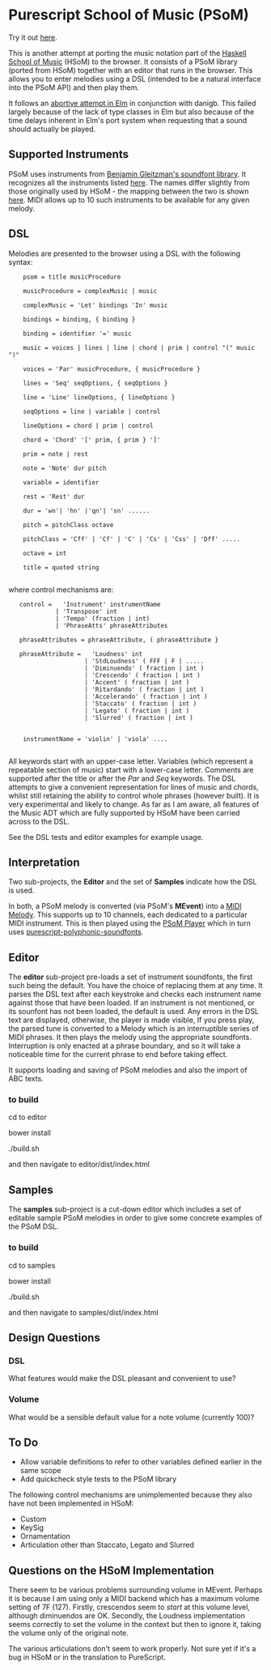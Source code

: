 Purescript School of Music (PSoM)
=================================

Try it out [here](http://www.tradtunedb.org.uk:8600/).

This is another attempt at porting the music notation part of the [Haskell School of Music](https://github.com/Euterpea/Euterpea2) (HSoM) to the browser. It consists of a PSoM library (ported from HSoM) together with an editor that runs in the browser. This allows you to enter melodies using a DSL (intended to be a natural interface into the PSoM API) and then play them.

It follows an [abortive attempt in Elm](https://github.com/danigb/elm-school-of-music) in conjunction with danigb.  This failed largely because of the lack of type classes in Elm but also because of the time delays inherent in Elm's port system when requesting that a sound should actually be played.

Supported Instruments
---------------------

PSoM uses instruments from [Benjamin Gleitzman's soundfont library](https://github.com/gleitz/midi-js-soundfonts).  It recognizes all the instruments listed [here](http://gleitz.github.io/midi-js-soundfonts/FluidR3_GM/names.json).  The names differ slightly from those originally used by HSoM - the mapping between the two is shown [here](https://github.com/newlandsvalley/purescript-school-of-music/blob/master/HSoM_INSTRUMENTS.md).  MIDI allows up to 10 such instruments to be available for any given melody.

DSL
---

Melodies are presented to the browser using a DSL with the following syntax:

``` 
    psom = title musicProcedure

    musicProcedure = complexMusic | music
    
    complexMusic = 'Let' bindings 'In' music
    
    bindings = binding, { binding }
    
    binding = identifier '=' music

    music = voices | lines | line | chord | prim | control "(" music ")"

    voices = 'Par' musicProcedure, { musicProcedure }

    lines = 'Seq' seqOptions, { seqOptions }

    line = 'Line' lineOptions, { lineOptions }
    
    seqOptions = line | variable | control

    lineOptions = chord | prim | control

    chord = 'Chord' '[' prim, { prim } ']'

    prim = note | rest

    note = 'Note' dur pitch 
    
    variable = identifier

    rest = 'Rest' dur

    dur = 'wn'| 'hn' |'qn'| 'sn' ......

    pitch = pitchClass octave

    pitchClass = 'Cff' | 'Cf' | 'C' | 'Cs' | 'Css' | 'Dff' .....

    octave = int
    
    title = quoted string
    
```
where control mechanisms are:

```
   control =   'Instrument' instrumentName 
             | 'Transpose' int 
             | 'Tempo' (fraction | int) 
             | 'PhraseAtts' phraseAttributes

   phraseAttributes = phraseAttribute, ( phraseAttribute }
   
   phraseAttribute =   'Loudness' int
                     | 'StdLoudness' ( FFF | F | .....
                     | 'Diminuendo' ( fraction | int ) 
                     | 'Crescendo' ( fraction | int ) 
                     | 'Accent' ( fraction | int ) 
                     | 'Ritardando' ( fraction | int ) 
                     | 'Accelerando' ( fraction | int ) 
                     | 'Staccato' ( fraction | int ) 
                     | 'Legato' ( fraction | int ) 
                     | 'Slurred' ( fraction | int ) 
                     

    instrumentName = 'violin' | 'viola' ....                     
                     
```

All keywords start with an upper-case letter.  Variables (which represent a repeatable section of music) start with a lower-case letter. Comments are supported after the title or after the _Par_ and _Seq_ keywords. The DSL attempts to give a convenient representation for lines of music and chords, whilst still retaining the ability to control whole phrases (however built). It is very experimental and likely to change. As far as I am aware, all features of the Music ADT which are fully supported by HSoM have been carried across to the DSL.

See the DSL tests and editor examples for example usage.

Interpretation
--------------

Two sub-projects, the __Editor__ and the set of __Samples__ indicate how the DSL is used.

In both, a PSoM melody is converted (via PSoM's __MEvent__) into a [MIDI Melody](https://github.com/newlandsvalley/purescript-midi-player/blob/master/src/Data/Midi/Player/HybridPerformance.purs). This supports up to 10 channels, each dedicated to a particular MIDI instrument.  This is then played using  the [PSoM Player](https://github.com/newlandsvalley/purescript-psom-player) which in turn uses [purescript-polyphonic-soundfonts](https://github.com/newlandsvalley/purescript-polyphonic-soundfonts).

Editor
------

The __editor__ sub-project pre-loads a set of instrument soundfonts, the first such being the default. You have the choice of replacing them at any time. It parses the DSL text after each keystroke and checks each instrument name against those that have been loaded.  If an instrument is not mentioned, or its sounfont has not been loaded, the default is used. Any errors in the DSL text are displayed, otherwise, the player is made visible,  If you press play, the parsed tune is converted to a Melody which is an interruptible series of MIDI phrases. It then plays the melody using the appropriate soundfonts. Interruption is only enacted at a phrase boundary, and so it will take a noticeable time for the current phrase to end before taking effect.

It supports loading and saving of PSoM melodies and also the import of ABC texts.

### to build 

   cd to editor
 
   bower install

   ./build.sh

   and then navigate to editor/dist/index.html

Samples
-------

The __samples__ sub-project is a cut-down editor which includes a set of editable sample PSoM melodies in order to give some concrete examples of the PSoM DSL.

### to build 

   cd to samples
 
   bower install

   ./build.sh

   and then navigate to samples/dist/index.html


Design Questions
----------------

### DSL

What features would make the DSL pleasant and convenient to use?

### Volume

What would be a sensible default value for a note volume (currently 100)?

To Do
-----

*  Allow variable definitions to refer to other variables defined earlier in the same scope
*  Add quickcheck style tests to the PSoM library

The following control mechanisms are unimplemented because they also have not been implemented in HSoM:

*  Custom
*  KeySig
*  Ornamentation
*  Articulation other than Staccato, Legato and Slurred
  

Questions on the HSoM Implementation
------------------------------------


There seem to be various problems surrounding volume in MEvent.  Perhaps it is because I am using only a MIDI backend which has a maximum volume setting of 7F (127).  Firstly, crescendos seem to _start_ at this volume level, although diminuendos are OK.  Secondly, the Loudness implementation seems correctly to set the volume in the context but then to ignore it, taking the volume only of the original note.

The various articulations don't seem to work properly.  Not sure yet if it's a bug in HSoM or in the translation to PureScript.


